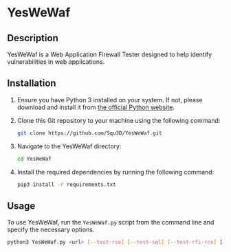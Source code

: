 # YesWeWaf

## Description
YesWeWaf is a Web Application Firewall Tester designed to help identify vulnerabilities in web applications.

## Installation

1. Ensure you have Python 3 installed on your system. If not, please download and install it from [the official Python website](https://www.python.org/).

2. Clone this Git repository to your machine using the following command:

    ```bash
    git clone https://github.com/Squ3D/YesWeWaf.git
    ```

3. Navigate to the YesWeWaf directory:

    ```bash
    cd YesWeWaf
    ```

4. Install the required dependencies by running the following command:

    ```bash
    pip3 install -r requirements.txt
    ```

## Usage

To use YesWeWaf, run the `YesWeWaf.py` script from the command line and specify the necessary options.

```bash
python3 YesWeWaf.py <url> [--test-rce] [--test-sql] [--test-rfi-rce] [--payloads-file <file_path>] [--export-csv]
